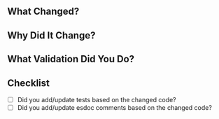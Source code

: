 ## What Changed?

## Why Did It Change?

## What Validation Did You Do?

## Checklist
* [ ] Did you add/update tests based on the changed code?
* [ ] Did you add/update esdoc comments based on the changed code?